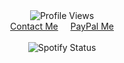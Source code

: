 <div align="center">
  <img src="https://komarev.com/ghpvc/?username=HectorsGrav3&style=flat-square" alt="Profile Views" align="center" />
</div>

<div align="center">
  <a href="https://e-z.bio/notorioushector" target="_blank">Contact Me</a>
  &nbsp;&nbsp;&nbsp;
  <a href="https://paypal.me/RipZyzz" target="_blank">PayPal Me</a>
</div>

<br/>

<div align="center">
  <img src="https://spotify-github-profile.vercel.app/api/view?uid=5a1sv3mhqgh69ppt4r3rx8iqi&cover_image=true&theme=default&show_offline=false&background_color=121212&interchange=false" alt="Spotify Status" align="center" />
</div>
